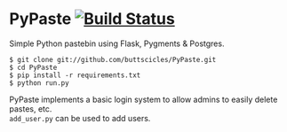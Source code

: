 # PyPaste [![Build Status](https://travis-ci.org/buttscicles/PyPaste.png)](https://travis-ci.org/buttscicles/PyPaste)

Simple Python pastebin using Flask, Pygments & Postgres.


    $ git clone git://github.com/buttscicles/PyPaste.git
    $ cd PyPaste
    $ pip install -r requirements.txt
    $ python run.py

PyPaste implements a basic login system to allow admins to easily delete pastes, etc.  
`add_user.py` can be used to add users.
